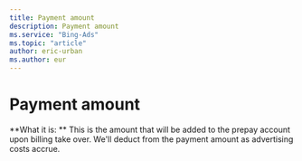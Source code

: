 ```yaml
---
title: Payment amount
description: Payment amount
ms.service: "Bing-Ads"
ms.topic: "article"
author: eric-urban
ms.author: eur
---
```


# Payment amount

**What it is: ** This is the amount that will be added to the prepay account upon billing take over. We'll deduct from the payment amount as advertising costs accrue.



